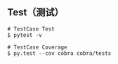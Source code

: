 ## Test（测试）

```
# TestCase Test
$ pytest -v

# TestCase Coverage
$ py.test --cov cobra cobra/tests
```